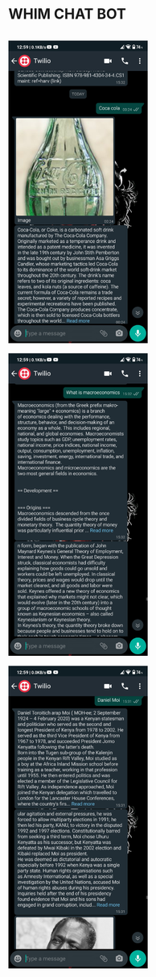 <h1>WHIM CHAT BOT</h1><br/>
<img src="./images/rd1.jpg" height="600px"><br/><br/>
<img src="./images/rd2.jpg" height="600px"><br/><br/>
<img src="./images/rd3.jpg" height="600px"><br/><br/>